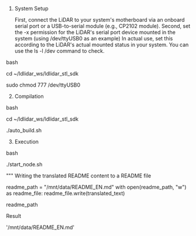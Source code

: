 1. System Setup

    First, connect the LiDAR to your system's motherboard via an onboard serial port or a USB-to-serial module (e.g., CP2102 module).
    Second, set the -x permission for the LiDAR's serial port device mounted in the system (using /dev/ttyUSB0 as an example)
        In actual use, set this according to the LiDAR's actual mounted status in your system. You can use the ls -l /dev command to check.

bash

cd ~/ldlidar_ws/ldlidar_stl_sdk



sudo chmod 777 /dev/ttyUSB0

2. Compilation

bash

cd ~/ldlidar_ws/ldlidar_stl_sdk


./auto_build.sh

3. Execution

bash

./start_node.sh

"""
Writing the translated README content to a README file

readme_path = "/mnt/data/README_EN.md" with open(readme_path, "w") as readme_file: readme_file.write(translated_text)

readme_path

Result

'/mnt/data/README_EN.md'